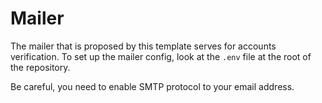 # Mailer

The mailer that is proposed by this template serves for accounts verification.
To set up the mailer config, look at the `.env` file at the root of the repository.

Be careful, you need to enable SMTP protocol to your email address.